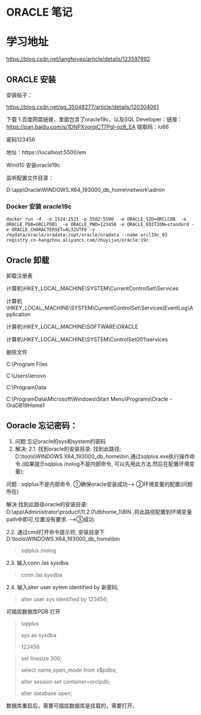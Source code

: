 # ORACLE 笔记

### 

# 学习地址

https://blog.csdn.net/langfeiyes/article/details/123597992

## ORACLE 安装

安装帖子：

https://blog.csdn.net/qq_35048277/article/details/120304061

下载
1.百度网盘链接，里面包含了oracle19c，以及SQL Developer：链接：https://pan.baidu.com/s/1DNPXvorqiCT7PgI-oz8_EA 提取码：lu66

密码123456

地址：https://localhost:5500/em

Wind10 安装oracle19c

监听配置文件目录：

D:\app\Oracle\WINDOWS.X64_193000_db_home\network\admin

### Docker 安装 oracle19c 

```shell
docker run -d  -p 1524:1521 -p 5502:5500  -e ORACLE_SID=ORCLCDB  -e ORACLE_PDB=ORCLPDB1  -e ORACLE_PWD=123456 -e ORACLE_EDITION=standard -e ORACLE_CHARACTERSET=AL32UTF8 -v /mydata/oracle/oradata:/opt/oracle/oradata --name orcl19c_03 registry.cn-hangzhou.aliyuncs.com/zhuyijun/oracle:19c
```



## Oracle 卸载

卸载注册表

计算机\HKEY_LOCAL_MACHINE\SYSTEM\CurrentControlSet\Services

计算机\HKEY_LOCAL_MACHINE\SYSTEM\CurrentControlSet\Services\EventLog\Application

计算机\HKEY_LOCAL_MACHINE\SOFTWARE\ORACLE

计算机\HKEY_LOCAL_MACHINE\SYSTEM\ControlSet001\services

删除文件

C:\Program Files

C:\Users\lenovo

C:\ProgramData

C:\ProgramData\Microsoft\Windows\Start Menu\Programs\Oracle - OraDB19Home1

## Ooracle 忘记密码：

1. 问题:忘记oracle的sys和system的密码
2. 解决:
2.1. 找到oracle的安装目录: 找到此路径;       D:\tools\WINDOWS.X64_193000_db_home\bin,通过sqlplus.exe执行操作命令.(如果提示sqlplus /nolog不是内部命令, 可以先用此方法.然后在配置环境变量);

问题 : sqlplus不是内部命令.  ①确保oracle安装成功--> ②环境变量的配置(问题所在)     

解决:找到此路径oracle的安装目录:  D:\app\Administrator\product\11.2.0\dbhome_1\BIN ,将此路径配置到环境变量path中即可,位置没有要求. -->③成功.

 

2.2. 通过cmd打开命令提示符,  安装目录下  D:\tools\WINDOWS.X64_193000_db_home\bin

> sqlplus /nolog



 2.3. 输入conn /as sysdba

> conn /as sysdba

 2.4. 输入alter user sytem identified by 新密码; 

> alter user  sys identified by 123456;

 



可插拔数据库PDB 打开

> sqlplus
>
> sys as sysdba
>
> 123456



> set linesize 300;
>
> select name,open_mode from v$pdbs;
>
> alter session set container=orclpdb;
>
> alter database open;

数据库重启后，需要可插拔数据库是挂载的，需要打开。

